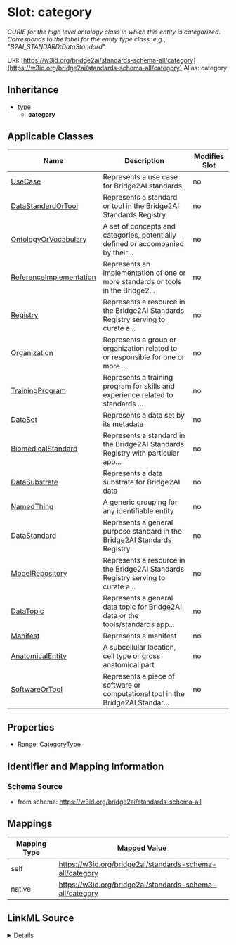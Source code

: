 

# Slot: category 


_CURIE for the high level ontology class in which this entity is categorized. Corresponds to the label for the entity type class, e.g., "B2AI_STANDARD:DataStandard"._





URI: [https://w3id.org/bridge2ai/standards-schema-all/category](https://w3id.org/bridge2ai/standards-schema-all/category)
Alias: category


## Inheritance

* [type](type.md)
    * **category**






## Applicable Classes

| Name | Description | Modifies Slot |
| --- | --- | --- |
| [UseCase](UseCase.md) | Represents a use case for Bridge2AI standards |  no  |
| [DataStandardOrTool](DataStandardOrTool.md) | Represents a standard or tool in the Bridge2AI Standards Registry |  no  |
| [OntologyOrVocabulary](OntologyOrVocabulary.md) | A set of concepts and categories, potentially defined or accompanied by their... |  no  |
| [ReferenceImplementation](ReferenceImplementation.md) | Represents an implementation of one or more standards or tools in the Bridge2... |  no  |
| [Registry](Registry.md) | Represents a resource in the Bridge2AI Standards Registry serving to curate a... |  no  |
| [Organization](Organization.md) | Represents a group or organization related to or responsible for one or more ... |  no  |
| [TrainingProgram](TrainingProgram.md) | Represents a training program for skills and experience related to standards ... |  no  |
| [DataSet](DataSet.md) | Represents a data set by its metadata |  no  |
| [BiomedicalStandard](BiomedicalStandard.md) | Represents a standard in the Bridge2AI Standards Registry with particular app... |  no  |
| [DataSubstrate](DataSubstrate.md) | Represents a data substrate for Bridge2AI data |  no  |
| [NamedThing](NamedThing.md) | A generic grouping for any identifiable entity |  no  |
| [DataStandard](DataStandard.md) | Represents a general purpose standard in the Bridge2AI Standards Registry |  no  |
| [ModelRepository](ModelRepository.md) | Represents a resource in the Bridge2AI Standards Registry serving to curate a... |  no  |
| [DataTopic](DataTopic.md) | Represents a general data topic for Bridge2AI data or the tools/standards app... |  no  |
| [Manifest](Manifest.md) | Represents a manifest |  no  |
| [AnatomicalEntity](AnatomicalEntity.md) | A subcellular location, cell type or gross anatomical part |  no  |
| [SoftwareOrTool](SoftwareOrTool.md) | Represents a piece of software or computational tool in the Bridge2AI Standar... |  no  |






## Properties

* Range: [CategoryType](CategoryType.md)




## Identifier and Mapping Information






### Schema Source


* from schema: https://w3id.org/bridge2ai/standards-schema-all




## Mappings

| Mapping Type | Mapped Value |
| ---  | ---  |
| self | https://w3id.org/bridge2ai/standards-schema-all/category |
| native | https://w3id.org/bridge2ai/standards-schema-all/category |




## LinkML Source

<details>
```yaml
name: category
description: CURIE for the high level ontology class in which this entity is categorized.
  Corresponds to the label for the entity type class, e.g., "B2AI_STANDARD:DataStandard".
from_schema: https://w3id.org/bridge2ai/standards-schema-all
rank: 1000
is_a: type
domain: NamedThing
designates_type: true
alias: category
domain_of:
- NamedThing
range: category_type

```
</details>